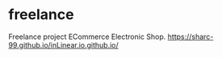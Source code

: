 # freelance
Freelance project ECommerce Electronic Shop.
https://sharc-99.github.io/inLinear.io.github.io/
